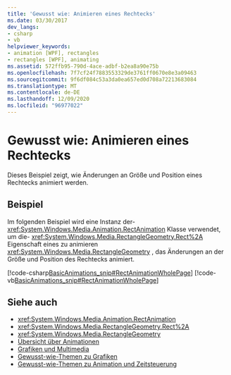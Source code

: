 ```yaml
---
title: 'Gewusst wie: Animieren eines Rechtecks'
ms.date: 03/30/2017
dev_langs:
- csharp
- vb
helpviewer_keywords:
- animation [WPF], rectangles
- rectangles [WPF], animating
ms.assetid: 572ffb95-790d-4ace-adbf-b2ea8a90e75b
ms.openlocfilehash: 7f7cf24f7883553329de3761ff0670e8e3a09463
ms.sourcegitcommit: 9f6df084c53a3da0ea657ed0d708a72213683084
ms.translationtype: MT
ms.contentlocale: de-DE
ms.lasthandoff: 12/09/2020
ms.locfileid: "96977022"
---
```

# <a name="how-to-animate-a-rectangle"></a>Gewusst wie: Animieren eines Rechtecks
Dieses Beispiel zeigt, wie Änderungen an Größe und Position eines Rechtecks animiert werden.  
  
## <a name="example"></a>Beispiel  
 Im folgenden Beispiel wird eine Instanz der- <xref:System.Windows.Media.Animation.RectAnimation> Klasse verwendet, um die- <xref:System.Windows.Media.RectangleGeometry.Rect%2A> Eigenschaft eines zu animieren <xref:System.Windows.Media.RectangleGeometry> , das Änderungen an der Größe und Position des Rechtecks animiert.  
  
 [!code-csharp[BasicAnimations_snip#RectAnimationWholePage](~/samples/snippets/csharp/VS_Snippets_Wpf/BasicAnimations_snip/CSharp/RectAnimationExample.cs#rectanimationwholepage)]
 [!code-vb[BasicAnimations_snip#RectAnimationWholePage](~/samples/snippets/visualbasic/VS_Snippets_Wpf/BasicAnimations_snip/VisualBasic/RectAnimationExample.vb#rectanimationwholepage)]  
  
## <a name="see-also"></a>Siehe auch

- <xref:System.Windows.Media.Animation.RectAnimation>
- <xref:System.Windows.Media.RectangleGeometry.Rect%2A>
- <xref:System.Windows.Media.RectangleGeometry>
- [Übersicht über Animationen](animation-overview.md)
- [Grafiken und Multimedia](index.md)
- [Gewusst-wie-Themen zu Grafiken](graphics-how-to-topics.md)
- [Gewusst-wie-Themen zu Animation und Zeitsteuerung](animation-and-timing-how-to-topics.md)
